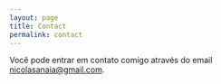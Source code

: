 ```yaml
---
layout: page
title: Contact
permalink: contact
---
```


Você pode entrar em contato comigo através do email <nicolasanaia@gmail.com>.